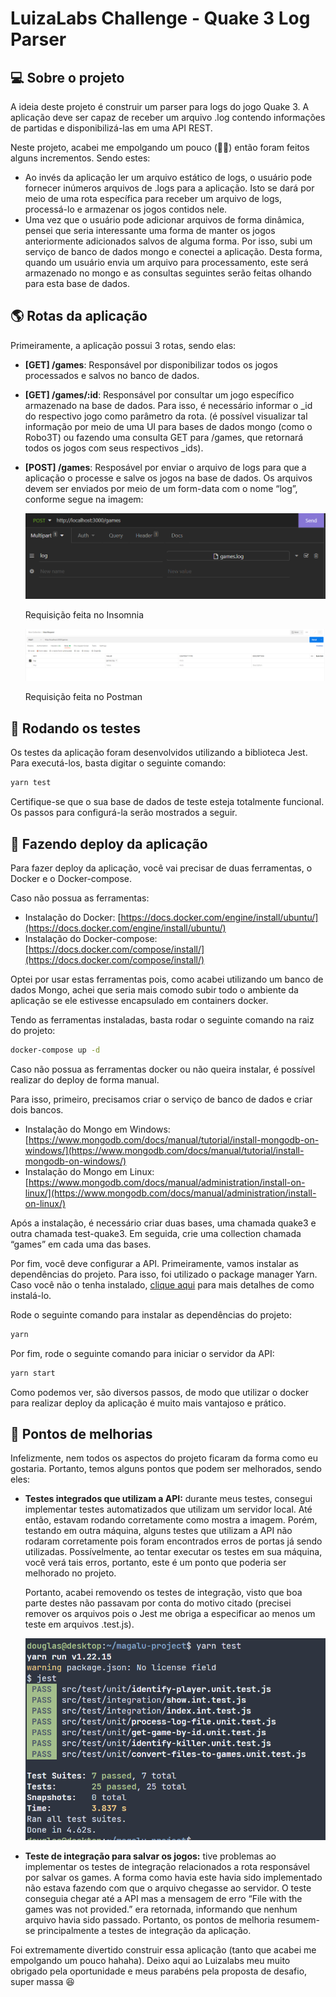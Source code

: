 # LuizaLabs Challenge - Quake 3 Log Parser

## 💻 Sobre o projeto

A ideia deste projeto é construir um parser para logs do jogo Quake 3. A aplicação deve ser capaz de receber um arquivo .log contendo informações de partidas e disponibilizá-las em uma API REST.

Neste projeto, acabei me empolgando um pouco (🤦‍♂️) então foram feitos alguns incrementos. Sendo estes:

- Ao invés da aplicação ler um arquivo estático de logs, o usuário pode fornecer inúmeros arquivos de .logs para a aplicação. Isto se dará por meio de uma rota específica para receber um arquivo de logs, processá-lo e armazenar os jogos contidos nele.
- Uma vez que o usuário pode adicionar arquivos de forma dinâmica, pensei que seria interessante uma forma de manter os jogos anteriormente adicionados salvos de alguma forma. Por isso, subi um serviço de banco de dados mongo e conectei a aplicação. Desta forma, quando um usuário envia um arquivo para processamento, este será armazenado no mongo e as consultas seguintes serão feitas olhando para esta base de dados.

## 🌎 Rotas da aplicação

Primeiramente, a aplicação possui 3 rotas, sendo elas:

- **[GET] /games**: Responsável por disponibilizar todos os jogos processados e salvos no banco de dados.
- **[GET] /games/:id**: Responsável por consultar um jogo específico armazenado na base de dados. Para isso, é necessário informar o _id do respectivo jogo como parâmetro da rota. (é possível visualizar tal informação por meio de uma UI para bases de dados mongo (como o Robo3T) ou fazendo uma consulta GET para /games, que retornará todos os jogos com seus respectivos _ids).
- **[POST] /games**: Resposável por enviar o arquivo de logs para que a aplicação o processe e salve os jogos na base de dados. Os arquivos devem ser enviados por meio de um form-data com o nome “log”, conforme segue na imagem:
    
    ![Requisição feita no Insomnia](./assets/1.png)
    
    Requisição feita no Insomnia
    
    ![Requisição feita no Postman](./assets/2.png)
    
    Requisição feita no Postman
    

## 🧪 Rodando os testes

Os testes da aplicação foram desenvolvidos utilizando a biblioteca Jest. Para executá-los, basta digitar o seguinte comando:

```bash
yarn test
```


Certifique-se que o sua base de dados de teste esteja totalmente funcional. Os passos para configurá-la serão mostrados a seguir.

## 🚀 Fazendo deploy da aplicação

Para fazer deploy da aplicação, você vai precisar de duas ferramentas, o Docker e o Docker-compose. 

Caso não possua as ferramentas:

- Instalação do Docker: [https://docs.docker.com/engine/install/ubuntu/](https://docs.docker.com/engine/install/ubuntu/)
- Instalação do Docker-compose: [https://docs.docker.com/compose/install/](https://docs.docker.com/compose/install/)

Optei por usar estas ferramentas pois, como acabei utilizando um banco de dados Mongo, achei que seria mais comodo subir todo o ambiente da aplicação se ele estivesse encapsulado em containers docker.

Tendo as ferramentas instaladas, basta rodar o seguinte comando  na raiz do projeto:

```bash
docker-compose up -d
```

Caso não possua as ferramentas docker ou não queira instalar, é possível realizar do deploy de forma manual.

Para isso, primeiro, precisamos criar o serviço de banco de dados e criar dois bancos. 

- Instalação do Mongo em Windows: [https://www.mongodb.com/docs/manual/tutorial/install-mongodb-on-windows/](https://www.mongodb.com/docs/manual/tutorial/install-mongodb-on-windows/)
- Instalação do Mongo em Linux: [https://www.mongodb.com/docs/manual/administration/install-on-linux/](https://www.mongodb.com/docs/manual/administration/install-on-linux/)

Após a instalação, é necessário criar duas bases, uma chamada quake3 e outra chamada test-quake3. Em seguida, crie uma collection chamada “games” em cada uma das bases. 

Por fim, você deve configurar a API. Primeiramente, vamos instalar as dependências do projeto. Para isso, foi utilizado o package manager Yarn. Caso você não o tenha instalado, [clique aqui](https://classic.yarnpkg.com/lang/en/docs/install/#windows-stable) para mais detalhes de como instalá-lo.

Rode o seguinte comando para instalar as dependências do projeto:

```bash
yarn
```

Por fim, rode o seguinte comando para iniciar o servidor da API:

```bash
yarn start
```

Como podemos ver, são diversos passos, de modo que utilizar o docker para realizar deploy da aplicação é muito mais vantajoso e prático.

## 🚩 Pontos de melhorias

Infelizmente, nem todos os aspectos do projeto ficaram da forma como eu gostaria. Portanto, temos alguns pontos que podem ser melhorados, sendo eles:

- **Testes integrados que utilizam a API:** durante meus testes, consegui implementar testes automatizados que utilizam um servidor local. Até então, estavam rodando corretamente como mostra a imagem. Porém, testando em outra máquina, alguns testes que utilizam a API não rodaram corretamente pois foram encontrados erros de portas já sendo utilizadas. Possívelmente, ao tentar executar os testes em sua máquina, você verá tais erros, portanto, este é um ponto que poderia ser melhorado no projeto.
    
    Portanto, acabei removendo os testes de integração, visto que boa parte destes não passavam por conta do motivo citado (precisei remover os arquivos pois o Jest me obriga a especificar ao menos um teste em arquivos .test.js).
    
    ![Untitled](./assets/3.png)
    

- **Teste de integração para salvar os jogos:** tive problemas ao implementar os testes de integração relacionados a rota responsável por salvar os games. A forma como havia este havia sido implementado não estava fazendo com que o arquivo chegasse ao servidor. O teste conseguia chegar até a API mas a mensagem de erro “File with the games was not provided.” era retornada, informando que nenhum arquivo havia sido passado. Portanto, os pontos de melhoria resumem-se principalmente a testes de integração da aplicação.

Foi extremamente divertido construir essa aplicação (tanto que acabei me empolgando um pouco hahaha). Deixo aqui ao Luizalabs meu muito obrigado pela oportunidade e meus parabéns pela proposta de desafio, super massa 😆